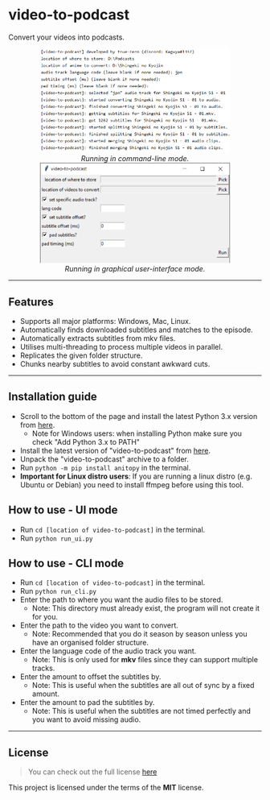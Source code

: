 video-to-podcast
================
Convert your videos into podcasts.

<center><img src="image.png" width="75%" height="50%" /></center>
<center><i>Running in command-line mode.</i></center>
<center><img src="image1.png" width="75%" height="50%" /></center>
<center><i>Running in graphical user-interface mode.</i></center>

---

## Features
* Supports all major platforms: Windows, Mac, Linux.
* Automatically finds downloaded subtitles and matches to the episode.
* Automatically extracts subtitles from mkv files.
* Utilises multi-threading to process multiple videos in parallel.
* Replicates the given folder structure.
* Chunks nearby subtitles to avoid constant awkward cuts.

---

## Installation guide
- Scroll to the bottom of the page and install the latest Python 3.x version from [here](https://www.python.org/downloads/release/python-374/).
    - Note for Windows users: when installing Python make sure you check "Add Python 3.x to PATH"
- Install the latest version of "video-to-podcast" from [here](https://github.com/true-zero/video-to-podcast/archive/master.zip).
- Unpack the "video-to-podcast" archive to a folder.
- Run `python -m pip install anitopy` in the terminal.
- **Important for Linux distro users**: If you are running a linux distro (e.g. Ubuntu or Debian) you need to install ffmpeg before using this tool.

## How to use - UI mode
- Run `cd [location of video-to-podcast]` in the terminal.
- Run `python run_ui.py`

## How to use - CLI mode
- Run `cd [location of video-to-podcast]` in the terminal.
- Run `python run_cli.py`
- Enter the path to where you want the audio files to be stored.
    - Note: This directory must already exist, the program will not create it for you.
- Enter the path to the video you want to convert.
    - Note: Recommended that you do it season by season unless you have an organised folder structure.
- Enter the language code of the audio track you want.
    - Note: This is only used for **mkv** files since they can support multiple tracks.
- Enter the amount to offset the subtitles by.
    - Note: This is useful when the subtitles are all out of sync by a fixed amount.
- Enter the amount to pad the subtitles by.
    - Note: This is useful when the subtitles are not timed perfectly and you want to avoid missing audio.    

---

## License
>You can check out the full license [here](LICENSE)

This project is licensed under the terms of the **MIT** license.

